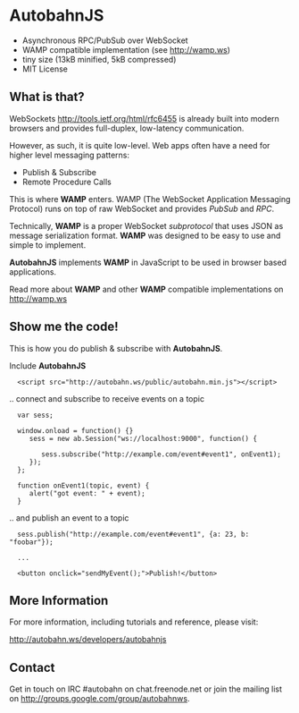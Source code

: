 AutobahnJS
==========

  * Asynchronous RPC/PubSub over WebSocket
  * WAMP compatible implementation (see http://wamp.ws)
  * tiny size (13kB minified, 5kB compressed)
  * MIT License


What is that?
-------------

WebSockets <http://tools.ietf.org/html/rfc6455> is already built into
modern browsers and provides full-duplex, low-latency communication.

However, as such, it is quite low-level. Web apps often have a need for
higher level messaging patterns:

  * Publish & Subscribe
  * Remote Procedure Calls

This is where **WAMP** enters. WAMP (The WebSocket Application Messaging Protocol)
runs on top of raw WebSocket and provides *PubSub* and *RPC*.

Technically, **WAMP** is a proper WebSocket *subprotocol* that uses JSON as
message serialization format. **WAMP** was designed to be easy to use and
simple to implement.

**AutobahnJS** implements **WAMP** in JavaScript to be used in browser
based applications.

Read more about **WAMP** and other **WAMP** compatible implementations
on http://wamp.ws


Show me the code!
-----------------

This is how you do publish & subscribe with **AutobahnJS**.

Include **AutobahnJS**

      <script src="http://autobahn.ws/public/autobahn.min.js"></script>

.. connect and subscribe to receive events on a topic

      var sess;

      window.onload = function() {}
         sess = new ab.Session("ws://localhost:9000", function() {

            sess.subscribe("http://example.com/event#event1", onEvent1);
         });
      };

      function onEvent1(topic, event) {
         alert("got event: " + event);
      }


.. and publish an event to a topic


      sess.publish("http://example.com/event#event1", {a: 23, b: "foobar"});

      ...

      <button onclick="sendMyEvent();">Publish!</button>


More Information
----------------

For more information, including tutorials and reference, please visit:

   http://autobahn.ws/developers/autobahnjs


Contact
-------

Get in touch on IRC #autobahn on chat.freenode.net or join the mailing
list on http://groups.google.com/group/autobahnws.
